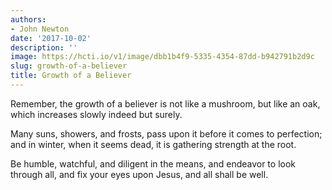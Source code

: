 ```yaml
---
authors:
- John Newton
date: '2017-10-02'
description: ''
image: https://hcti.io/v1/image/dbb1b4f9-5335-4354-87dd-b942791b2d9c
slug: growth-of-a-believer
title: Growth of a Believer
---
```


Remember, the growth of a believer is not like a mushroom, but like an oak, which increases slowly indeed but surely.

Many suns, showers, and frosts, pass upon it before it comes to perfection; and in winter, when it seems dead, it is gathering strength at the root.

Be humble, watchful, and diligent in the means, and endeavor to look through all, and fix your eyes upon Jesus, and all shall be well.